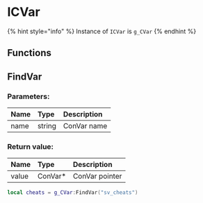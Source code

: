 # ICVar

{% hint style="info" %}
Instance of `ICVar` is `g_CVar`
{% endhint %}

## Functions

## FindVar

### Parameters:

| Name | Type | Description |
| :--- | :--- | :--- |
| name | string | ConVar name |

### Return value:

| Name | Type | Description |
| :--- | :--- | :--- |
| value | ConVar\* | ConVar pointer |

```lua
local cheats = g_CVar:FindVar("sv_cheats")
```

